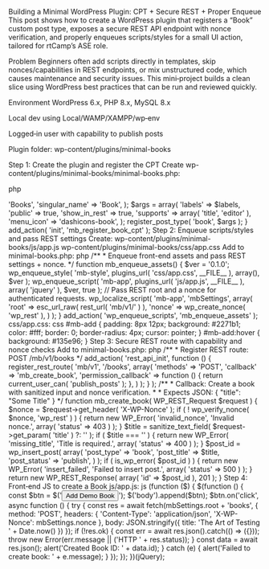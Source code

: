 Building a Minimal WordPress Plugin: CPT + Secure REST + Proper Enqueue
This post shows how to create a WordPress plugin that registers a “Book” custom post type, exposes a secure REST API endpoint with nonce verification, and properly enqueues scripts/styles for a small UI action, tailored for rtCamp’s ASE role.

Problem
Beginners often add scripts directly in templates, skip nonces/capabilities in REST endpoints, or mix unstructured code, which causes maintenance and security issues. This mini‑project builds a clean slice using WordPress best practices that can be run and reviewed quickly.

Environment
WordPress 6.x, PHP 8.x, MySQL 8.x

Local dev using Local/WAMP/XAMPP/wp‑env

Logged‑in user with capability to publish posts

Plugin folder: wp-content/plugins/minimal-books

Step 1: Create the plugin and register the CPT
Create wp-content/plugins/minimal-books/minimal-books.php:

php
<?php
/**
 * Plugin Name: Minimal Books
 * Description: Registers a Book CPT and a secure REST endpoint to create books, plus proper asset enqueueing.
 * Version: 0.1.0
 * Author: Your Name
 */

if ( ! defined( 'ABSPATH' ) ) { exit; }

/**
 * Register Book custom post type.
 */
function mb_register_book_cpt() {
    $labels = array(
        'name'          => 'Books',
        'singular_name' => 'Book',
    );
    $args = array(
        'labels'       => $labels,
        'public'       => true,
        'show_in_rest' => true,
        'supports'     => array( 'title', 'editor' ),
        'menu_icon'    => 'dashicons-book',
    );
    register_post_type( 'book', $args );
}
add_action( 'init', 'mb_register_book_cpt' );
Step 2: Enqueue scripts/styles and pass REST settings
Create:

wp-content/plugins/minimal-books/js/app.js

wp-content/plugins/minimal-books/css/app.css

Add to minimal-books.php:

php
/**
 * Enqueue front-end assets and pass REST settings + nonce.
 */
function mb_enqueue_assets() {
    $ver = '0.1.0';

    wp_enqueue_style(
        'mb-style',
        plugins_url( 'css/app.css', __FILE__ ),
        array(),
        $ver
    );

    wp_enqueue_script(
        'mb-app',
        plugins_url( 'js/app.js', __FILE__ ),
        array( 'jquery' ),
        $ver,
        true
    );

    // Pass REST root and a nonce for authenticated requests.
    wp_localize_script( 'mb-app', 'mbSettings', array(
        'root'  => esc_url_raw( rest_url( 'mb/v1/' ) ),
        'nonce' => wp_create_nonce( 'wp_rest' ),
    ) );
}
add_action( 'wp_enqueue_scripts', 'mb_enqueue_assets' );
css/app.css:

css
#mb-add {
  padding: 8px 12px;
  background: #2271b1;
  color: #fff;
  border: 0;
  border-radius: 4px;
  cursor: pointer;
}
#mb-add:hover { background: #135e96; }
Step 3: Secure REST route with capability and nonce checks
Add to minimal-books.php:

php
/**
 * Register REST route: POST /mb/v1/books
 */
add_action( 'rest_api_init', function () {
    register_rest_route( 'mb/v1', '/books', array(
        'methods'             => 'POST',
        'callback'            => 'mb_create_book',
        'permission_callback' => function () {
            return current_user_can( 'publish_posts' );
        },
    ) );
} );

/**
 * Callback: Create a book with sanitized input and nonce verification.
 *
 * Expects JSON: { "title": "Some Title" }
 */
function mb_create_book( WP_REST_Request $request ) {
    $nonce = $request->get_header( 'X-WP-Nonce' );
    if ( ! wp_verify_nonce( $nonce, 'wp_rest' ) ) {
        return new WP_Error( 'invalid_nonce', 'Invalid nonce.', array( 'status' => 403 ) );
    }

    $title = sanitize_text_field( $request->get_param( 'title' ) ?: '' );
    if ( $title === '' ) {
        return new WP_Error( 'missing_title', 'Title is required.', array( 'status' => 400 ) );
    }

    $post_id = wp_insert_post( array(
        'post_type'   => 'book',
        'post_title'  => $title,
        'post_status' => 'publish',
    ) );

    if ( is_wp_error( $post_id ) ) {
        return new WP_Error( 'insert_failed', 'Failed to insert post.', array( 'status' => 500 ) );
    }

    return new WP_REST_Response( array( 'id' => $post_id ), 201 );
}
Step 4: Front‑end JS to create a Book
js/app.js:

js
(function ($) {
  $(function () {
    const $btn = $('<button id="mb-add">Add Demo Book</button>');
    $('body').append($btn);

    $btn.on('click', async function () {
      try {
        const res = await fetch(mbSettings.root + 'books', {
          method: 'POST',
          headers: {
            'Content-Type': 'application/json',
            'X-WP-Nonce': mbSettings.nonce
          },
          body: JSON.stringify({ title: 'The Art of Testing ' + Date.now() })
        });

        if (!res.ok) {
          const err = await res.json().catch(() => ({}));
          throw new Error(err.message || ('HTTP ' + res.status));
        }

        const data = await res.json();
        alert('Created Book ID: ' + data.id);
      } catch (e) {
        alert('Failed to create book: ' + e.message);
      }
    });
  });
})(jQuery);
